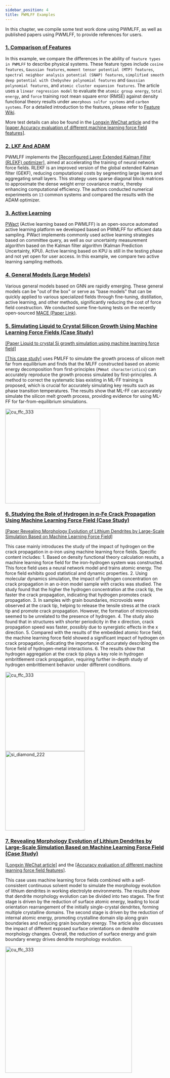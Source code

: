 ```yaml
---
sidebar_position: 4
title: PWMLFF Examples
---
```


In this chapter, we compile some test work done using PWMLFF, as well as published papers using PWMLFF, to provide references for users.

### [1. Comparison of Features](./features.md)

In this example, we compare the differences in the ability of `feature types in PWMLFF` to describe physical systems. These feature types include `cosine features`, `Gaussian features`, `moment tensor potential (MTP) features`, `spectral neighbor analysis potential (SNAP) features`, `simplified smooth deep potential with Chebyshev polynomial features` and `Gaussian polynomial features`, and `atomic cluster expansion features`. The article uses a `linear regression model` to evaluate the `atomic group energy`, `total energy`, and `force` training root mean square error (RMSE) against density functional theory results under `amorphous sulfur systems` and `carbon systems`. For a detailed introduction to the features, please refer to [Feature Wiki](../Appendix-1.md).

More test details can also be found in the [Longxin WeChat article](https://mp.weixin.qq.com/s/JjkivADrvUdOE_C9qCuA9g) and the [[paper Accuracy evaluation of different machine learning force field features]](https://iopscience.iop.org/article/10.1088/1367-2630/acf2bb).

### [2. LKF And ADAM](./LKF%20vs%20Adam.md)

PWMLFF implements the [[Reconfigured Layer Extended Kalman Filter (RLEKF) optimizer]](https://arxiv.org/abs/2212.06989), aimed at accelerating the training of neural network force fields. RLEKF is an improved version of the global extended Kalman filter (GEKF), reducing computational costs by segmenting large layers and aggregating small layers. This strategy uses sparse diagonal block matrices to approximate the dense weight error covariance matrix, thereby enhancing computational efficiency. The authors conducted numerical experiments on `13` common systems and compared the results with the ADAM optimizer.

### [3. Active Learning](./Active%20Learning.md)
[PWact](../active%20learning/README.md) (Active learning based on PWMLFF) is an open-source automated active learning platform we developed based on PWMLFF for efficient data sampling. PWact implements commonly used active learning strategies based on committee query, as well as our uncertainty measurement algorithm based on the Kalman filter algorithm (Kalman Prediction Uncertainty, KPU). Active learning based on KPU is still in the testing phase and not yet open for user access. In this example, we compare two active learning sampling methods.

### [4. General Models (Large Models)](./GNN.md)
Various general models based on GNN are rapidly emerging. These general models can be "out of the box" or serve as "base models" that can be quickly applied to various specialized fields through fine-tuning, distillation, active learning, and other methods, significantly reducing the cost of force field construction. We conducted some fine-tuning tests on the recently open-sourced [MACE (Paper Link)](https://arxiv.org/abs/2401.00096).

### [5. Simulating Liquid to Crystal Silicon Growth Using Machine Learning Force Fields (Case Study)](./Si.md)
[[Paper Liquid to crystal Si growth simulation using machine learning force field]](https://pubs.aip.org/aip/jcp/article/153/7/074501/1064762/Liquid-to-crystal-Si-growth-simulation-using)

[[This case study]](https://pubs.aip.org/aip/jcp/article/153/7/074501/1064762/Liquid-to-crystal-Si-growth-simulation-using) uses PMLFF to simulate the growth process of silicon melt far from equilibrium and finds that the MLFF constructed based on atomic energy decomposition from first-principles (`PWmat characteristics`) can accurately reproduce the growth process simulated by first-principles. A method to correct the systematic bias existing in ML-FF training is proposed, which is crucial for accurately simulating key results such as phase transition temperatures. The results show that ML-FF can accurately simulate the silicon melt growth process, providing evidence for using ML-FF for far-from-equilibrium simulations.

<div>
  <div style={{ display: 'inline-block', marginRight: '10px' }}>
    <img src={require("./pictures/si.gif").default} alt="cu_ffc_333" width="300" />
  </div>
</div>

### [6. Studying the Role of Hydrogen in α-Fe Crack Propagation Using Machine Learning Force Field (Case Study)](./Fe.md)
[[Paper Revealing Morphology Evolution of Lithium Dendrites by Large-Scale Simulation Based on Machine Learning Force Field]](https://onlinelibrary.wiley.com/doi/abs/10.1002/aenm.202202892)

This case mainly introduces the study of the impact of hydrogen on the crack propagation in α-iron using machine learning force fields. Specific content includes: 1. Based on density functional theory calculation results, a machine learning force field for the iron-hydrogen system was constructed. This force field uses a neural network model and trains atomic energy. The force field exhibits good statistical and dynamic properties. 2. Using molecular dynamics simulation, the impact of hydrogen concentration on crack propagation in an α-iron model sample with cracks was studied. The study found that the higher the hydrogen concentration at the crack tip, the faster the crack propagation, indicating that hydrogen promotes crack propagation. 3. In samples with grain boundaries, microvoids were observed at the crack tip, helping to release the tensile stress at the crack tip and promote crack propagation. However, the formation of microvoids seemed to be unrelated to the presence of hydrogen. 4. The study also found that in structures with shorter periodicity in the x direction, crack propagation speed was faster, possibly due to synergistic effects in the x direction. 5. Compared with the results of the embedded atomic force field, the machine learning force field showed a significant impact of hydrogen on crack propagation, indicating the importance of accurately describing the force field of hydrogen-metal interactions. 6. The results show that hydrogen aggregation at the crack tip plays a key role in hydrogen embrittlement crack propagation, requiring further in-depth study of hydrogen embrittlement behavior under different conditions.

<div>
  <div style={{ display: 'inline-block', marginRight: '10px' }}>
    <img src={require("./pictures/fe1.gif").default} alt="cu_ffc_333" width="251" />
  </div>
  <div style={{ display: 'inline-block', marginRight: '10px' }}>
    <img src={require("./pictures/fe2.gif").default} alt="si_diamond_222" width="251" />
  </div>
</div>

### [7. Revealing Morphology Evolution of Lithium Dendrites by Large-Scale Simulation Based on Machine Learning Force Field (Case Study)](./Li.md)

[[Longxin WeChat article]](https://mp.weixin.qq.com/s/kapzIrPvL2AcGTUzdHgglg) and the [[Accuracy evaluation of different machine learning force field features]](https://iopscience.iop.org/article/10.1088/1367-2630/acf2bb).

This case uses machine learning force fields combined with a self-consistent continuous solvent model to simulate the morphology evolution of lithium dendrites in working electrolyte environments. The results show that dendrite morphology evolution can be divided into two stages. The first stage is driven by the reduction of surface atomic energy, leading to local orientation rearrangement of the initially single-crystal dendrites, forming multiple crystalline domains. The second stage is driven by the reduction of internal atomic energy, promoting crystalline domain slip along grain boundaries and reducing grain boundary energy. The article also discusses the impact of different exposed surface orientations on dendrite morphology changes. Overall, the reduction of surface energy and grain boundary energy drives dendrite morphology evolution.

<div>
  <div style={{ display: 'inline-block', marginRight: '10px' }}>
    <img src={require("./pictures/li.gif").default} alt="cu_ffc_333" width="400" />
  </div>
</div>